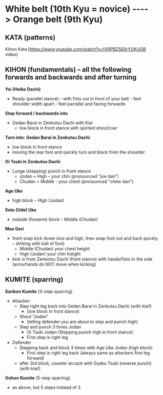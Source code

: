 
# White belt (10th Kyu = novice) 		---->			Orange belt (9th Kyu)


## KATA (patterns)

Kihon Kata
[https://www.youtube.com/watch?v=fXRPBZ5E6rY](KUGB video)

## KIHON (fundamentals) – all the following forwards and backwards and after turning

**Yoi (Heiko Dachi)**
- Ready (parallel stance) – with fists out in front of your belt - feet shoulder width apart - feet parrallel and facing forwards

**Step forward / backwards into**
  - Gedan Barai in Zenkutsu Dachi with Kiai
    - low block in front stance with spirited shout/roar

**Turn into: Gedan Barai in Zenkutsu Dachi**
  - low block in front stance
  - moving the rear foot and quickly turn and block from the shoulder

**Oi Tsuki in Zenkutsu Dachi**
  - Lunge (stepping) punch in front stance
    - Jodan = High – your chin  (pronounced "joe dan")
    - Chudan =  Middle - your chest (pronounced "chew dan")

**Age Uke**
  - high block – High (Jodan)
  
**Soto (Ude) Uke**
  - outside (forearm) block – Middle (Chudan)

**Mae Geri**
  - front snap kick (knee nice and high, then snap foot out and back quickly – striking with ball of foot)
    - Middle (Chudan) your chest height
    - High (Jodan) your chin hieight
  - kick is from Zenkutsu Dachi (front stance) with hands/fists to the side (arms/hands do NOT move when kicking)

## KUMITE (sparring)

**Sanbon Kumite** (3-step sparring)
- Attacker:
  - Step right leg back into Gedan Barai in Zenkutsu Dachi (with kiai!)
    - (low block in front stance)
  - Shout “Jodan”
    - (telling defender you are about to step and punch high)
  - Step and punch 3 times Jodan
    - Oi Tsuki Jodan (Stepping punch high in front stance)
    - First step is right leg 
- Defender
  - Stepping back and block 3 times with Age Uke Jodan (high block)
    - First step is right leg back (always same as attackers first leg forward)
  - after 3rd block, counter accack with Gyaku Tsuki (reverse punch) (with kiai!)


**Gohon Kumite** (5-step sparring)
- as above, but 5 steps instead of 3
